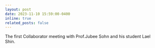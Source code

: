 ```yaml
---
layout: post
date: 2023-11-10 15:59:00-0400
inline: true
related_posts: false
---
```


The first Collaborator meeting with Prof.Jubee Sohn and his student Lael Shin.
